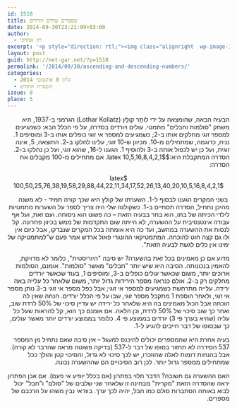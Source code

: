 ```yaml
---
id: 1518
title: מספרים עולים ויורדים
date: 2014-09-30T23:21:09+03:00
author:
  - רון אהרוני
excerpt: '<p style="direction: rtl;"><img class="alignright  wp-image-1552" src="http://net-gar.net/wp-content/uploads/2014/09/unnamed-150x150.jpg" alt="unnamed" width="108" height="108" />כשקולגה שלי היה צריך לספר על השערות מתמטיות לילדי הכיתה של בתו, הוא בחר בבעיה הזאת – כה פשוט הוא ניסוחה. ועם זאת, ועל אף עבודה אינטנסיבית על ההשערה, לא הייתה שום התקדמות של ממש בכיוון פתרונה. קל לנסות את ההשערה במחשב, ועד כה היא אומתה בכל המקרים שנבדקו, אבל כיום אין ולו גם קצה חוט להוכחת השערתו של קולץ</p>'
layout: post
guid: http://net-gar.net/?p=1518
permalink: '/2014/09/30/ascending-and-descending-numbers/'
categories:
  - גליון 8 אוקטובר 2014
  - השערת החודש
issue: 8
place: 5
---
```

<p style="direction: rtl;">
  הבעיה הבאה, שהומצאה על ידי לותָר קולָץ (Lothar Kollatz) הגרמני ב-1937, היא משחק "סולמות וחבלים" מתמטי. עולים ויורדים בסדרה, על פי הכלל הבא: כשמגיעים למספר זוגי מחלקים אותו ב-2; כשמגיעים למספר אי זוגי כופלים אותו ב-3 ומוסיפים 1. נניח, כדוגמה, שמתחילים מ-10. מכיוון ש-10 זוגי, עלינו לחלקו ב-2. התוצאה, 5, אינה זוגית, ועל כן יש לכפול אותה ב-3 ולהוסיף 1. הגענו ל-16, שהוא זוגי, ועל כן נחלקו ב-2. הסדרה המתקבלת היא:$latex 10,5,16,8,4,2,1$. אם מתחילים מ-100 מקבלים את הסדרה:
</p>

<p style="direction: rtl; text-align: center;">
  $latex 100,50,25,76,38,19,58,29,88,44,22,11,34,17,52,26,13,40,20,10,5,16,8,4,2,1$
</p>

<p style="direction: rtl;">
   בשני המקרים הגענו לבסוף ל-1. השערתו של קולץ היא שכך קורה תמיד - לא משנה מהיכן נתחיל, הסדרה תסתיים ב-1. כשקולגה שלי היה צריך לספר על השערות מתמטיות לילדי הכיתה של בתו, הוא בחר בבעיה הזאת – כה פשוט הוא ניסוחה. ועם זאת, ועל אף עבודה אינטנסיבית על ההשערה, לא הייתה שום התקדמות של ממש בכיוון פתרונה. קל לנסות את ההשערה במחשב, ועד כה היא אומתה בכל המקרים שנבדקו, אבל כיום אין ולו גם קצה חוט להוכחה. המתמטיקאי ההונגרי פאול ארדש אמר פעם ש"למתמטיקה של ימינו אין כלים לגשת לבעיה הזאת".
</p>

<p style="direction: rtl;">
  מדוע אם כן מאמינים בכל זאת בהשערה? יש סיבה "היוריסטית", כלומר לא מדויקת, להאמין בנכונותה. הסיבה היא שיש יותר "חבלים" מאשר "סולמות". אומנם, הסולמות ארוכים יותר, משום שכאשר עולים כופלים ב-3, ומוסיפים 1, בעוד שכאשר יורדים מחלקים רק ב-2. אולם כנראה מספר הירידות גדול יותר, משום שלאחר כל עלייה באה ירידה. עלייה מתרחשת כשמגיעים למספר אי זוגי; אבל כפל מספר אי זוגי ב-3 נותן מספר אי זוגי, ולאחר הוספת 1 מתקבל מספר זוגי, שבו על פי הכלל יורדים. הנחה שאין לה הוכחה אבל הכול מאמינים בה היא שלאחר כל ירידה יש עדיין סיכוי של 50% לרדת שוב, ואחר כך שוב סיכוי של 50% לרדת, וכן הלאה. אם אומנם כך הוא, קל להראות שעל כל עליה (שהיא בערך פי 3) יורדים בממוצע פי 4. כלומר בממוצע יורדים יותר מאשר עולים, כך שבסופו של דבר חייבים להגיע ל-1.
</p>

<p style="direction: rtl;">
  בעיה אחרת היא שהמספרים יכולים להיכנס למעגל – אין סיבה שאם נתחיל מן המספר 537 הסידרה לא תחזור בסופו של דבר ל-537 (בדיקה פשוטה מראה שהדבר לא קורה). אבל בהנחות דומות לאלה שהוזכרו, יש לכך סיכוי לא גדול, והסיכוי קטן והולך ככל שמתחילים ממספר גדול יותר. לכן רוב הסיכויים הם שההשערה נכונה.
</p>

<p style="direction: rtl;">
  האם ההשערה גם חשובה? הדבר תלוי בפתרון (אם בכלל יופיע אי פעם). אם אכן הפתרון יראה שהסדרה הזאת "מקרית" מבחינה זו שלאחר שני שלבים של "סולם" ו"חבל" יכול לבוא באותה הסתברות סולם כמו חבל, יהיה לכך ערך. בוודאי נבין משהו על הרכבם של מספרים.
</p>